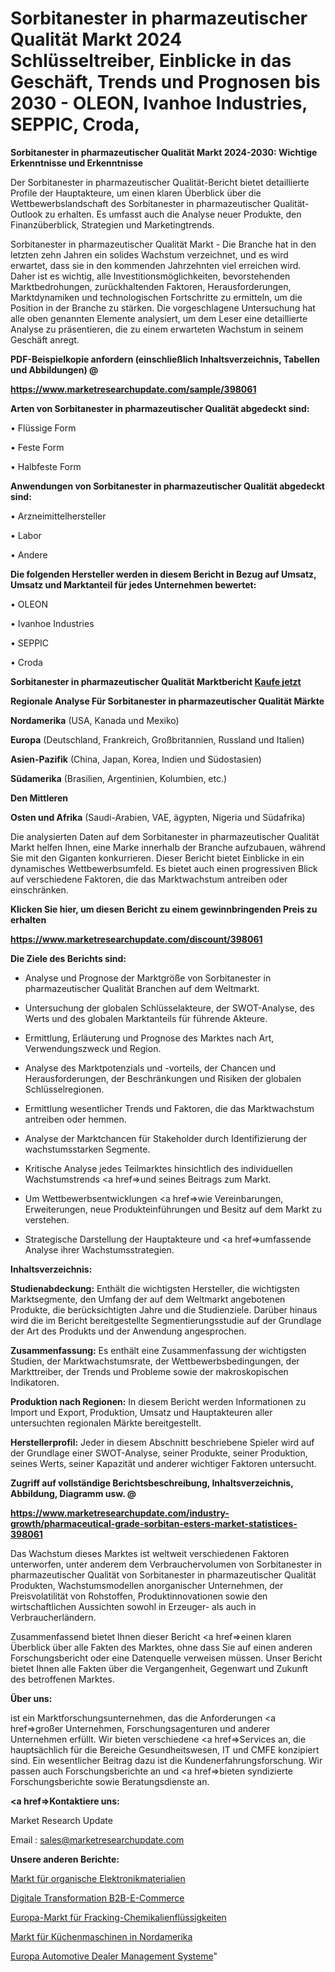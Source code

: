 # Sorbitanester in pharmazeutischer Qualität Markt 2024 Schlüsseltreiber, Einblicke in das Geschäft, Trends und Prognosen bis 2030 - OLEON, Ivanhoe Industries, SEPPIC, Croda, 

<strong>Sorbitanester in pharmazeutischer Qualität Markt 2024-2030: Wichtige Erkenntnisse und Erkenntnisse</strong>

Der Sorbitanester in pharmazeutischer Qualität-Bericht bietet detaillierte Profile der Hauptakteure, um einen klaren Überblick über die Wettbewerbslandschaft des Sorbitanester in pharmazeutischer Qualität-Outlook zu erhalten. Es umfasst auch die Analyse neuer Produkte, den Finanzüberblick, Strategien und Marketingtrends.

Sorbitanester in pharmazeutischer Qualität Markt - Die Branche hat in den letzten zehn Jahren ein solides Wachstum verzeichnet, und es wird erwartet, dass sie in den kommenden Jahrzehnten viel erreichen wird. Daher ist es wichtig, alle Investitionsmöglichkeiten, bevorstehenden Marktbedrohungen, zurückhaltenden Faktoren, Herausforderungen, Marktdynamiken und technologischen Fortschritte zu ermitteln, um die Position in der Branche zu stärken. Die vorgeschlagene Untersuchung hat alle oben genannten Elemente analysiert, um dem Leser eine detaillierte Analyse zu präsentieren, die zu einem erwarteten Wachstum in seinem Geschäft anregt.



<strong><b>PDF-Beispielkopie anfordern (einschließlich Inhaltsverzeichnis, Tabellen und Abbildungen) @ </b></strong>

<strong><a href=https://www.marketresearchupdate.com/sample/398061>

<strong>https://www.marketresearchupdate.com/sample/398061</u></a></strong></strong>



<strong>Arten von Sorbitanester in pharmazeutischer Qualität abgedeckt sind:</strong>

• Flüssige Form

• Feste Form

• Halbfeste Form



<strong>Anwendungen von Sorbitanester in pharmazeutischer Qualität abgedeckt sind:</strong>

• Arzneimittelhersteller

• Labor

• Andere



<strong>Die folgenden Hersteller werden in diesem Bericht in Bezug auf Umsatz, Umsatz und Marktanteil für jedes Unternehmen bewertet:</strong>

• OLEON

• Ivanhoe Industries

• SEPPIC

• Croda



<strong>Sorbitanester in pharmazeutischer Qualität Marktbericht <a href=https://www.marketresearchupdate.com/buynow/398061>Kaufe jetzt</a></strong>



<strong>Regionale Analyse Für Sorbitanester in pharmazeutischer Qualität Märkte</strong>



<strong>Nordamerika</strong> (USA, Kanada und Mexiko)



<strong>Europa</strong> (Deutschland, Frankreich, Großbritannien, Russland und Italien)



<strong>Asien-Pazifik</strong> (China, Japan, Korea, Indien und Südostasien)



<strong>Südamerika</strong> (Brasilien, Argentinien, Kolumbien, etc.)



<strong>Den Mittleren</strong> 

<strong>Osten und Afrika</strong> (Saudi-Arabien, VAE, ägypten, Nigeria und Südafrika)

Die analysierten Daten auf dem Sorbitanester in pharmazeutischer Qualität Markt helfen Ihnen, eine Marke innerhalb der Branche aufzubauen, während Sie mit den Giganten konkurrieren. Dieser Bericht bietet Einblicke in ein dynamisches Wettbewerbsumfeld. Es bietet auch einen progressiven Blick auf verschiedene Faktoren, die das Marktwachstum antreiben oder einschränken.



<strong>Klicken Sie hier, um diesen Bericht zu einem gewinnbringenden Preis zu erhalten
</strong>

<strong><a href=https://www.marketresearchupdate.com/discount/398061>https://www.marketresearchupdate.com/discount/398061</b></u></strong></a>



<strong>Die Ziele des Berichts sind:</strong>

- Analyse und Prognose der Marktgröße von Sorbitanester in pharmazeutischer Qualität Branchen auf dem Weltmarkt.

- Untersuchung der globalen Schlüsselakteure, der SWOT-Analyse, des Werts und des globalen Marktanteils für führende Akteure.

- Ermittlung, Erläuterung und Prognose des Marktes nach Art, Verwendungszweck und Region.

- Analyse des Marktpotenzials und -vorteils, der Chancen und Herausforderungen, der Beschränkungen und Risiken der globalen Schlüsselregionen.

- Ermittlung wesentlicher Trends und Faktoren, die das Marktwachstum antreiben oder hemmen.

- Analyse der Marktchancen für Stakeholder durch Identifizierung der wachstumsstarken Segmente.

- Kritische Analyse jedes Teilmarktes hinsichtlich des individuellen Wachstumstrends <a href=>und</a> seines Beitrags zum Markt.

- Um Wettbewerbsentwicklungen <a href=>wie</a> Vereinbarungen, Erweiterungen, neue Produkteinführungen und Besitz auf dem Markt zu verstehen.

- Strategische Darstellung der Hauptakteure und <a href=>umfas</a>sende Analyse ihrer Wachstumsstrategien.



<strong>Inhaltsverzeichnis:</strong>



<strong>Studienabdeckung:</strong> Enthält die wichtigsten Hersteller, die wichtigsten Marktsegmente, den Umfang der auf dem Weltmarkt angebotenen Produkte, die berücksichtigten Jahre und die Studienziele. Darüber hinaus wird die im Bericht bereitgestellte Segmentierungsstudie auf der Grundlage der Art des Produkts und der Anwendung angesprochen.



<strong>Zusammenfassung:</strong> Es enthält eine Zusammenfassung der wichtigsten Studien, der Marktwachstumsrate, der Wettbewerbsbedingungen, der Markttreiber, der Trends und Probleme sowie der makroskopischen Indikatoren.



<strong>Produktion nach Regionen:</strong> In diesem Bericht werden Informationen zu Import und Export, Produktion, Umsatz und Hauptakteuren aller untersuchten regionalen Märkte bereitgestellt.



<strong>Herstellerprofil:</strong> Jeder in diesem Abschnitt beschriebene Spieler wird auf der Grundlage einer SWOT-Analyse, seiner Produkte, seiner Produktion, seines Werts, seiner Kapazität und anderer wichtiger Faktoren untersucht.



<strong><b>Zugriff auf vollständige Berichtsbeschreibung, Inhaltsverzeichnis, Abbildung, Diagramm usw. @ </b></strong>

<strong><a href=https://www.marketresearchupdate.com/industry-growth/pharmaceutical-grade-sorbitan-esters-market-statistices-398061>https://www.marketresearchupdate.com/industry-growth/pharmaceutical-grade-sorbitan-esters-market-statistices-398061</a></strong>

Das Wachstum dieses Marktes ist weltweit verschiedenen Faktoren unterworfen, unter anderem dem Verbrauchervolumen von Sorbitanester in pharmazeutischer Qualität von Sorbitanester in pharmazeutischer Qualität Produkten, Wachstumsmodellen anorganischer Unternehmen, der Preisvolatilität von Rohstoffen, Produktinnovationen sowie den wirtschaftlichen Aussichten sowohl in Erzeuger- als auch in Verbraucherländern.

Zusammenfassend bietet Ihnen dieser Bericht <a href=>einen</a> klaren Überblick über alle Fakten des Marktes, ohne dass Sie auf einen anderen Forschungsbericht oder eine Datenquelle verweisen müssen. Unser Bericht bietet Ihnen alle Fakten über die Vergangenheit, Gegenwart und Zukunft des betroffenen Marktes.



<strong>Über uns:</strong>

 ist ein Marktforschungsunternehmen, das die Anforderungen <a href=>großer</a> Unternehmen, Forschungsagenturen und anderer Unternehmen erfüllt. Wir bieten verschiedene <a href=>Services</a> an, die hauptsächlich für die Bereiche Gesundheitswesen, IT und CMFE konzipiert sind. Ein wesentlicher Beitrag dazu ist die Kundenerfahrungsforschung. Wir passen auch Forschungsberichte an und <a href=>bieten</a> syndizierte Forschungsberichte sowie Beratungsdienste an.



<strong><a href=>Kontaktiere uns:</a></strong>

Market Research Update

Email : sales@marketresearchupdate.com



<strong>Unsere anderen Berichte:</strong>

<a href=https://www.linkedin.com/pulse/organic-electronics-materials-market-witness-huge-growth>Markt für organische Elektronikmaterialien</a>

<a href=https://www.linkedin.com/pulse/digital-transformation-b2b-ecommerce>Digitale Transformation B2B-E-Commerce</a>

<a href=https://www.linkedin.com/pulse/europe-fracking-chemicals-fluids-market-trends-size>Europa-Markt für Fracking-Chemikalienflüssigkeiten</a>

<a href=https://www.linkedin.com/pulse/north-america-food-processors-market-2023-challenges>Markt für Küchenmaschinen in Nordamerika</a>

<a href=https://www.linkedin.com/pulse/europe-automotive-dealer-management-systems>Europa Automotive Dealer Management Systeme</a>"
